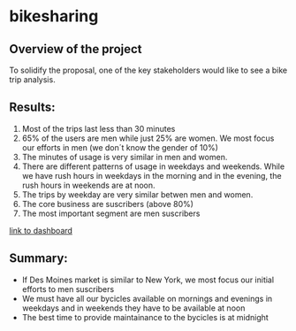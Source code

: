 # bikesharing

## Overview of the project
 To solidify the proposal, one of the key stakeholders would like to see a bike trip analysis.

## Results:

1. Most of the trips last less than 30 minutes
2. 65% of the users are men while just 25% are women. We most focus our efforts in men (we don´t know the gender of 10%)
3. The minutes of usage is very similar in men and women.
4. There are different patterns of usage in weekdays and weekends. While we have rush hours in weekdays in the morning and in the evening, the rush hours in weekends are at noon.
5. The trips by weekday are very similar betwen men and women.
6. The core business are suscribers (above 80%)
7. The most important segment are men suscribers

[link to dashboard](https://public.tableau.com/views/Tableuchallenge/Historia1?:language=es-ES&publish=yes&:display_count=n&:origin=viz_share_link)


## Summary:

- If Des Moines market is similar to New York, we most focus our initial efforts to men suscribers
- We must have all our bycicles available on mornings and evenings in weekdays and in weekends they have to be available at noon
- The best time to provide maintainance to the bycicles is at midnight

